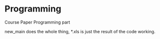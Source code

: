 # Programming

Course Paper Programming part

new_main does the whole thing, *.xls is
just the result of the code working.
